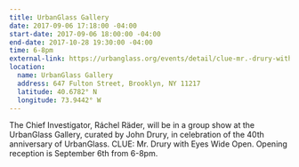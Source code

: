 ```yaml
---
title: UrbanGlass Gallery
date: 2017-09-06 17:18:00 -04:00
start-date: 2017-09-06 18:00:00 -04:00
end-date: 2017-10-28 19:30:00 -04:00
time: 6-8pm
external-link: https://urbanglass.org/events/detail/clue-mr.-drury-with-eyes-wide-open
location:
  name: UrbanGlass Gallery
  address: 647 Fulton Street, Brooklyn, NY 11217
  latitude: 40.6782° N
  longitude: 73.9442° W
---
```


The Chief Investigator, Ráchel Räder, will be in a group show at the UrbanGlass Gallery, curated by John Drury, in celebration of the 40th anniversary of UrbanGlass. 
CLUE: Mr. Drury with Eyes Wide Open.
Opening reception is September 6th from 6-8pm. 
